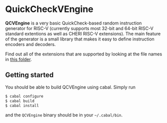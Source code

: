 # QuickCheckVEngine

**QCVEngine** is a very basic QuickCheck-based random instruction generator
for RISC-V (currently supports most 32-bit and 64-bit RISC-V standard extentions as well as CHERI RISC-V extensions).
The main feature of the generator is a small library that makes it easy
to define instruction encoders and decoders.

Find out all of the extensions that are supported by looking at the file names in [this folder](https://github.com/CTSRD-CHERI/QuickCheckVEngine/tree/master/src/RISCV).

## Getting started

You should be able to build QCVEngine using cabal. Simply run
```sh
$ cabal configure
$ cabal build
$ cabal install
```
and the `QCVEngine` binary should be in your `~/.cabal/bin`.
